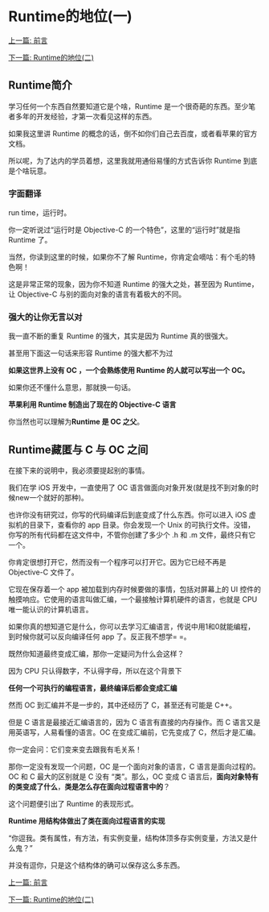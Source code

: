 # Runtime的地位(一)

[上一篇: 前言](https://github.com/Magic-Unique/Runtime/blob/master/A.前言.md)

[下一篇: Runtime的地位(二)](https://github.com/Magic-Unique/Runtime/blob/master/B.2.Runtime的地位(二).md)

## Runtime简介
学习任何一个东西自然要知道它是个啥，Runtime 是一个很奇葩的东西。至少笔者多年的开发经验，才第一次看见这样的东西。

如果我这里讲 Runtime 的概念的话，倒不如你们自己去百度，或者看苹果的官方文档。

所以呢，为了达内的学员着想，这里我就用通俗易懂的方式告诉你 Runtime 到底是个啥玩意。

### 字面翻译
run time，运行时。

你一定听说过“运行时是 Objective-C 的一个特色”，这里的“运行时”就是指 Runtime 了。

当然，你读到这里的时候，如果你不了解 Runtime，你肯定会嘀咕：有个毛的特色啊！

这是非常正常的现象，因为你不知道 Runtime 的强大之处，甚至因为 Runtime，让 Objective-C 与别的面向对象的语言有着极大的不同。

### 强大的让你无言以对
我一直不断的重复 Runtime 的强大，其实是因为 Runtime 真的很强大。

甚至用下面这一句话来形容 Runtime 的强大都不为过

**如果这世界上没有 OC ，一个会熟练使用 Runtime 的人就可以写出一个 OC。**

如果你还不懂什么意思，那就换一句话。

**苹果利用 Runtime 制造出了现在的 Objective-C 语言**

你当然也可以理解为**Runtime 是 OC 之父**。


## Runtime藏匿与 C 与 OC 之间

在接下来的说明中，我必须要提起别的事情。

我们在学 iOS 开发中，一直使用了 OC 语言做面向对象开发(就是找不到对象的时候new一个就好的那种)。

也许你没有研究过，你写的代码编译后到底变成了什么东西。你可以进入 iOS 虚拟机的目录下，查看你的 app 目录。你会发现一个 Unix 的可执行文件。没错，你写的所有代码都在这文件中，不管你创建了多少个 .h 和 .m 文件，最终只有它一个。

你肯定很想打开它，然而没有一个程序可以打开它。因为它已经不再是 Objective-C 文件了。

它现在保存着一个 app 被加载到内存时候要做的事情，包括对屏幕上的 UI 控件的触摸响应。它使用的语言叫做汇编，一个最接触计算机硬件的语言，也就是 CPU 唯一能认识的计算机语言。

如果你真的想知道它是什么，你可以去学习汇编语言，传说中用1和0就能编程，到时候你就可以反向编译任何 app 了。反正我不想学= =。

既然你知道最终变成汇编，那你一定疑问为什么会这样？

因为 CPU 只认得数字，不认得字母，所以在这个背景下

**任何一个可执行的编程语言，最终编译后都会变成汇编**

然而 OC 到汇编并不是一步的，其中还经历了 C，甚至还有可能是 C++。

但是 C 语言是最接近汇编语言的，因为 C 语言有直接的内存操作。而 C 语言又是用英语写，人易看懂的语言。OC 在变成汇编前，它先变成了 C，然后才是汇编。

你一定会问：它们变来变去跟我有毛关系！

那你一定没有发现一个问题，OC 是一个面向对象的语言，C 语言是面向过程的。OC 和 C 最大的区别就是 C 没有 “类”。那么，OC 变成 C 语言后，**面向对象特有的类变成了什么**，**类是怎么存在面向过程语言中的**？

这个问题便引出了 Runtime 的表现形式。

**Runtime 用结构体做出了类在面向过程语言的实现**

“你逗我。类有属性，有方法，有实例变量，结构体顶多存实例变量，方法又是什么鬼？”

并没有逗你，只是这个结构体的确可以保存这么多东西。

[上一篇: 前言](https://github.com/Magic-Unique/Runtime/blob/master/A.前言.md)

[下一篇: Runtime的地位(二)](https://github.com/Magic-Unique/Runtime/blob/master/B.2.Runtime的地位(二).md)